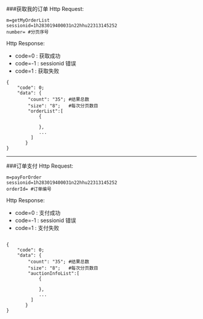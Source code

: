 ###获取我的订单
Http Request: 

```
m=getMyOrderList
sessionid=1h283019400031n22hhu22313145252 
number= #分页序号
```
Http Response:

- code=0 : 获取成功
- code=-1 : sessionid 错误
- code=1 : 获取失败

```
{ 
    "code": 0;
    "data": {
    	"count": "35"; #结果总数
    	"size": "8";   #每次分页数目
    	"orderList":[ 
	    	{
	    	
	    	},
	    	...
	     ]
	   }
}
```

---

###订单支付
Http Request: 

```
m=payForOrder
sessionid=1h283019400031n22hhu22313145252 
orderId= #订单编号 
```
Http Response:

- code=0 : 支付成功
- code=-1 : sessionid 错误
- code=1 : 支付失败

```

{ 
    "code": 0;
    "data": {
    	"count": "35"; #结果总数
    	"size": "8";   #每次分页数目
    	"auctionInfoList":[ 
	    	{
	    	
	    	},
	    	...
	     ]
	   }
}
```

